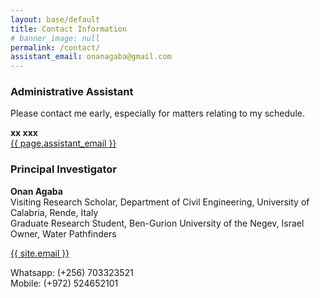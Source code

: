 ```yaml
---
layout: base/default
title: Contact Information
# banner_image: null
permalink: /contact/
assistant_email: onanagaba@gmail.com
---
```


### Administrative Assistant

Please contact me early, especially for matters relating to my schedule.

**xx xxx**  
<a href="mailto:{{ page.assistant_email }}">{{ page.assistant_email }}</a>

### Principal Investigator

**Onan Agaba**  
Visiting Research Scholar, Department of Civil Engineering, University of Calabria, Rende, Italy  
Graduate Research Student, Ben-Gurion University of the Negev, Israel  
Owner, Water Pathfinders  


<a href="mailto:{{ site.email }}">{{ site.email }}</a>

Whatsapp:  (+256) 703323521  
Mobile:  (+972) 524652101  
